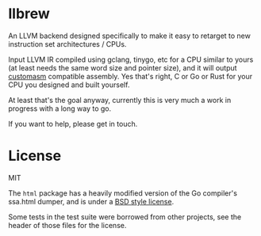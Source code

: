# llbrew

An LLVM backend designed specifically to make it easy to retarget to new instruction set architectures / CPUs.

Input LLVM IR compiled using gclang, tinygo, etc for a CPU similar to yours (at least needs the same word size and pointer size), and it will output [customasm](https://github.com/hlorenzi/customasm) compatible assembly. Yes that's right, C or Go or Rust for your CPU you designed and built yourself.

At least that's the goal anyway, currently this is very much a work in progress with a long way to go.

If you want to help, please get in touch.

# License

MIT

The `html` package has a heavily modified version of the Go compiler's ssa.html dumper, and is under a [BSD style license](./html/LICENSE).

Some tests in the test suite were borrowed from other projects, see the header of those files for the license.
